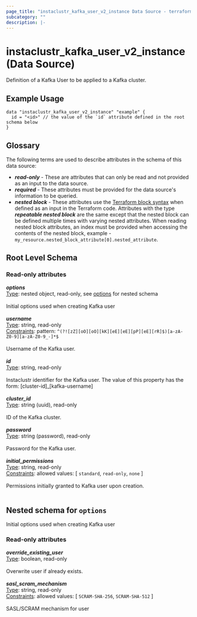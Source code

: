 ```yaml
---
page_title: "instaclustr_kafka_user_v2_instance Data Source - terraform-provider-instaclustr"
subcategory: ""
description: |-
---
```


# instaclustr_kafka_user_v2_instance (Data Source)
Definition of a Kafka User to be applied to a Kafka cluster.
## Example Usage
```
data "instaclustr_kafka_user_v2_instance" "example" { 
  id = "<id>" // the value of the `id` attribute defined in the root schema below
}
```
## Glossary
The following terms are used to describe attributes in the schema of this data source:
- **_read-only_** - These are attributes that can only be read and not provided as an input to the data source.
- **_required_** - These attributes must be provided for the data source's information to be queried.
- **_nested block_** - These attributes use the [Terraform block syntax](https://www.terraform.io/language/attr-as-blocks) when defined as an input in the Terraform code. Attributes with the type **_repeatable nested block_** are the same except that the nested block can be defined multiple times with varying nested attributes. When reading nested block attributes, an index must be provided when accessing the contents of the nested block, example - `my_resource.nested_block_attribute[0].nested_attribute`.
## Root Level Schema
### Read-only attributes
*___options___*<br>
<ins>Type</ins>: nested object, read-only, see [options](#nested--options) for nested schema<br>
<br>Initial options used when creating Kafka user<br><br>
*___username___*<br>
<ins>Type</ins>: string, read-only<br>
<ins>Constraints</ins>: pattern: `^(?![zZ][oO][oO][kK][eE][eE][pP][eE][rR]$)[a-zA-Z0-9][a-zA-Z0-9_-]*$`<br><br>Username of the Kafka user.<br><br>
*___id___*<br>
<ins>Type</ins>: string, read-only<br>
<br>Instaclustr identifier for the Kafka user. The value of this property has the form: [cluster-id]_[kafka-username]<br><br>
*___cluster_id___*<br>
<ins>Type</ins>: string (uuid), read-only<br>
<br>ID of the Kafka cluster.<br><br>
*___password___*<br>
<ins>Type</ins>: string (password), read-only<br>
<br>Password for the Kafka user.<br><br>
*___initial_permissions___*<br>
<ins>Type</ins>: string, read-only<br>
<ins>Constraints</ins>: allowed values: [ `standard`, `read-only`, `none` ]<br><br>Permissions initially granted to Kafka user upon creation.<br><br>
<a id="nested--options"></a>
## Nested schema for `options`
Initial options used when creating Kafka user<br>
### Read-only attributes
*___override_existing_user___*<br>
<ins>Type</ins>: boolean, read-only<br>
<br>Overwrite user if already exists.<br><br>
*___sasl_scram_mechanism___*<br>
<ins>Type</ins>: string, read-only<br>
<ins>Constraints</ins>: allowed values: [ `SCRAM-SHA-256`, `SCRAM-SHA-512` ]<br><br>SASL/SCRAM mechanism for user<br><br>
